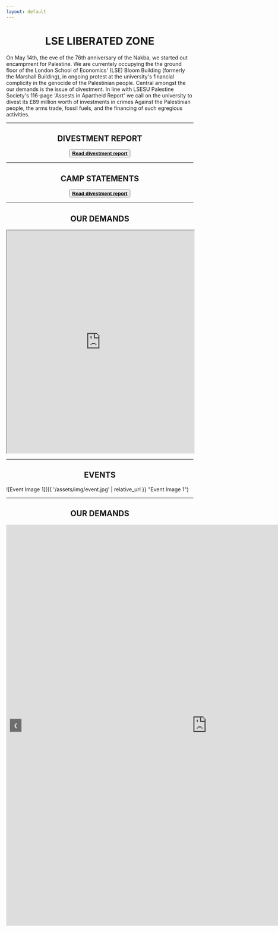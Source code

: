 ```yaml
---
layout: default
---
```


<h1 style="text-align: center;">LSE LIBERATED ZONE</h1>

On May 14th, the eve of the 76th anniversary of the Nakba, we started out encampment for Palestine. We are currentely occupying the the ground floor of the London School of Economics' (LSE) Bloom Building (formerly the Marshall Building), in ongoing protest at the university's financial complicity in the genocide of the Palestinian people. Central amongst the our demands is the issue of divestment. In line with LSESU Palestine Society's 116-page 'Assests in Apartheid Report' we call on the university to divest its £89 million worth of investments in crimes Against the Palestinian people, the arms trade, fossil fuels, and the financing of such egregious activities.

---

<h2 style="text-align: center;">DIVESTMENT REPORT</h2>
<button style="display: block; margin: 0 auto;"><a href="https://lsepalestine.github.io/documents/LSESUPALESTINE-Assets-in-Apartheid-2024-Web.pdf" target="_blank"><strong style="color: black;">Read divestment report</strong></a></button>

---

<h2 style="text-align: center;">CAMP STATEMENTS</h2>
<button style="display: block; margin: 0 auto;"><a href="https://lsepalestine.github.io/documents/LSESUPALESTINE-Assets-in-Apartheid-2024-Web.pdf" target="_blank"><strong style="color: black;">Read divestment report</strong></a></button>

---

<h2 style="text-align: center;">OUR DEMANDS</h2>

<iframe src="https://lseliberatedzone.github.io/document/demands.pdf" width="100%" height="600px">
This browser does not support PDFs. Please download the PDF to view it: 
<a href="https://lseliberatedzone.github.io/document/demands.pdf">Download PDF</a>.
</iframe>

---

<h2 style="text-align: center;">EVENTS</h2>

![Event Image 1]({{ '/assets/img/event.jpg' | relative_url }} "Event Image 1")

---
<h2 style="text-align: center;">OUR DEMANDS</h2>

<div class="carousel">
    <button class="prev" onclick="moveSlide(-1)">❮</button>
    <div class="carousel-container">
        <iframe src="https://lseliberatedzone.github.io/document/1.PNG" class="carousel-slide"></iframe>
        <iframe src="https://lseliberatedzone.github.io/document/2.PNG" class="carousel-slide"></iframe>
        <iframe src="https://lseliberatedzone.github.io/document/3.PNG" class="carousel-slide"></iframe>
        <iframe src="https://lseliberatedzone.github.io/document/4.PNG" class="carousel-slide"></iframe>
        <iframe src="https://lseliberatedzone.github.io/document/5.PNG" class="carousel-slide"></iframe>
        <iframe src="https://lseliberatedzone.github.io/document/6.PNG" class="carousel-slide"></iframe>
        <iframe src="https://lseliberatedzone.github.io/document/7.PNG" class="carousel-slide"></iframe>
        <iframe src="https://lseliberatedzone.github.io/document/8.PNG" class="carousel-slide"></iframe>
        <iframe src="https://lseliberatedzone.github.io/document/9.PNG" class="carousel-slide"></iframe>
        <iframe src="https://lseliberatedzone.github.io/document/10.PNG" class="carousel-slide"></iframe>
    </div>
    <button class="next" onclick="moveSlide(1)">❯</button>
</div>

<style>
    .carousel {
        position: relative;
        width: 1080px;
        height: 1080px;
        margin: auto;
        overflow: hidden;
    }

    .carousel-container {
        display: flex;
        transition: transform 0.5s ease-in-out;
        width: 10800px; /* 1080px * 10 images */
    }

    .carousel-slide {
        flex-shrink: 0;
        width: 1080px;
        height: 1080px;
        border: none; /* Remove iframe borders */
    }

    .prev, .next {
        position: absolute;
        top: 50%;
        transform: translateY(-50%);
        background-color: rgba(0, 0, 0, 0.5);
        color: white;
        border: none;
        padding: 10px;
        cursor: pointer;
        z-index: 10;
    }

    .prev {
        left: 10px;
    }

    .next {
        right: 10px;
    }
</style>

<script>
    let slideIndex = 0;

    function moveSlide(n) {
        const slides = document.querySelectorAll('.carousel-slide');
        slideIndex = (slideIndex + n + slides.length) % slides.length;
        document.querySelector('.carousel-container').style.transform = `translateX(${-slideIndex * 1080}px)`; // Adjust this value to your image width
    }
</script>
